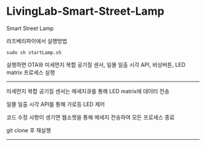 # LivingLab-Smart-Street-Lamp
Smart Street Lamp

라즈베리파이에서 실행방법

    sudo sh startLamp.sh

실행하면 OTA와 미세먼지 복합 공기질 센서, 일몰 일출 시각 API, 비상버튼, LED matrix 프로세스 실행

-----

미세먼지 복합 공기질 센서는 메세지큐를 통해 LED matrix에 데이터 전송

일몰 일출 시각 API를 통해 가로등 LED 제어

코드 수정 사항이 생기면 웹소켓을 통해 메세지 전송하여 모든 프로세스 종료

git clone 후 재실행

-----


